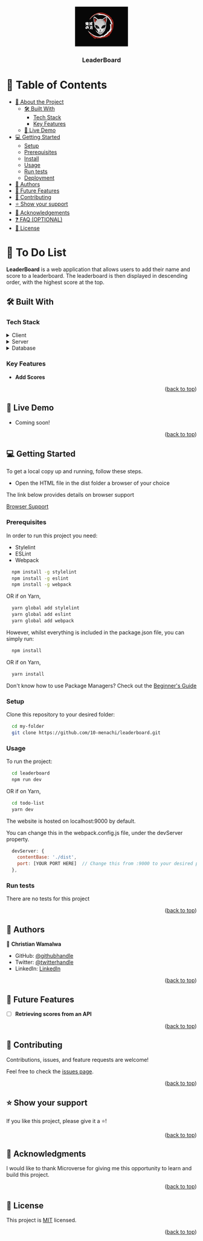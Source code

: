 <a name="readme-top"></a>

<div align="center">
  <!-- You are encouraged to replace this logo with your own! Otherwise you can also remove it. -->
  <img src="logo.webp" alt="logo" width="140"  height="auto" />
  <br/>

  <h3><b>LeaderBoard</b></h3>

</div>

<!-- TABLE OF CONTENTS -->

# 📗 Table of Contents

- [📖 About the Project](#about-project)
  - [🛠 Built With](#built-with)
    - [Tech Stack](#tech-stack)
    - [Key Features](#key-features)
  - [🚀 Live Demo](#live-demo)
- [💻 Getting Started](#getting-started)
  - [Setup](#setup)
  - [Prerequisites](#prerequisites)
  - [Install](#install)
  - [Usage](#usage)
  - [Run tests](#run-tests)
  - [Deployment](#deployment)
- [👥 Authors](#authors)
- [🔭 Future Features](#future-features)
- [🤝 Contributing](#contributing)
- [⭐️ Show your support](#support)
- [🙏 Acknowledgements](#acknowledgements)
- [❓ FAQ (OPTIONAL)](#faq)
- [📝 License](#license)

<!-- PROJECT DESCRIPTION -->

# 📖 To Do List <a name="about-project"></a>

**LeaderBoard** is a web application that allows users to add their name and score to a leaderboard. The leaderboard is then displayed in descending order, with the highest score at the top.

## 🛠 Built With <a name="built-with"></a>

### Tech Stack <a name="tech-stack"></a>

<details>
  <summary>Client</summary>
  <ul>
    <li><a href="https://developer.mozilla.org/en-US/docs/Web/HTML">HTML</a></li>
    <li><a href="https://developer.mozilla.org/en-US/docs/Web/CSS">CSS</a></li>
    <li><a href="https://developer.mozilla.org/en-US/docs/Web/JavaScript">JavaScript</a></li>
    <li><a href="https://webpack.js.org/">Webpack</a></li>
  </ul>
</details>

<details>
  <summary>Server</summary>
  No server-side technologies were used for this project.
</details>

<details>
<summary>Database</summary>
  No database was used for this project.
</details>

<!-- Features -->

### Key Features <a name="key-features"></a>

- **Add Scores**

<p align="right">(<a href="#readme-top">back to top</a>)</p>

<!-- LIVE DEMO -->

## 🚀 Live Demo <a name="live-demo"></a>

- Coming soon!

<p align="right">(<a href="#readme-top">back to top</a>)</p>

<!-- GETTING STARTED -->

## 💻 Getting Started <a name="getting-started"></a>

To get a local copy up and running, follow these steps.

<ul>
  <li>Open the HTML file in the dist folder a browser of your choice</li>
</ul>

The link below provides details on browser support <br />

<a href="https://www.w3schools.com/tags/ref_html_browsersupport.asp">Browser Support</a>

### Prerequisites

In order to run this project you need:

- Stylelint
- ESLint
- Webpack

```sh
  npm install -g stylelint
  npm install -g eslint
  npm install -g webpack
```

OR if on Yarn,

```sh
  yarn global add stylelint
  yarn global add eslint
  yarn global add webpack
```

However, whilst everything is included in the package.json file, you can simply run:

```sh
  npm install
```

OR if on Yarn,

```sh
  yarn install
```

Don't know how to use Package Managers? Check out the [Beginner's Guide](https://www.sitepoint.com/yarn-vs-npm/)

### Setup

Clone this repository to your desired folder:

```sh
  cd my-folder
  git clone https://github.com/10-menachi/leaderboard.git
```

### Usage

To run the project:

```sh
  cd leaderboard
  npm run dev
```

OR if on Yarn,

```sh
  cd todo-list
  yarn dev
```

The website is hosted on localhost:9000 by default. <br />

You can change this in the webpack.config.js file, under the devServer property.

```js
  devServer: {
    contentBase: './dist',
    port: [YOUR PORT HERE]  // Change this from :9000 to your desired port,
  },
```

### Run tests

There are no tests for this project

<p align="right">(<a href="#readme-top">back to top</a>)</p>

<!-- AUTHORS -->

## 👥 Authors <a name="authors"></a>

👤 **Christian Wamalwa**

- GitHub: [@githubhandle](https://github.com/10-menachi)
- Twitter: [@twitterhandle](https://twitter.com/christian_timbe)
- LinkedIn: [LinkedIn](https://linkedin.com/in/chris-droid)

<p align="right">(<a href="#readme-top">back to top</a>)</p>

<!-- FUTURE FEATURES -->

## 🔭 Future Features <a name="future-features"></a>

- [ ] **Retrieving scores from an API**

<p align="right">(<a href="#readme-top">back to top</a>)</p>

<!-- CONTRIBUTING -->

## 🤝 Contributing <a name="contributing"></a>

Contributions, issues, and feature requests are welcome!

Feel free to check the [issues page](../../issues/).

<p align="right">(<a href="#readme-top">back to top</a>)</p>

<!-- SUPPORT -->

## ⭐️ Show your support <a name="support"></a>

If you like this project, please give it a ⭐️!

<p align="right">(<a href="#readme-top">back to top</a>)</p>

<!-- ACKNOWLEDGEMENTS -->

## 🙏 Acknowledgments <a name="acknowledgements"></a>

I would like to thank Microverse for giving me this opportunity to learn and build this project.

<p align="right">(<a href="#readme-top">back to top</a>)</p>

<!-- LICENSE -->

## 📝 License <a name="license"></a>

This project is [MIT](./LICENSE) licensed.

<p align="right">(<a href="#readme-top">back to top</a>)</p>
